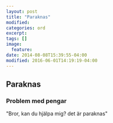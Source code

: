 ```yaml
---
layout: post
title: "Paraknas"
modified:
categories: ord
excerpt:
tags: []
image:
  feature:
date: 2014-08-08T15:39:55-04:00
modified: 2016-06-01T14:19:19-04:00
---
```


## Paraknas

### Problem med pengar

"Bror, kan du hjälpa mig? det är paraknas"

